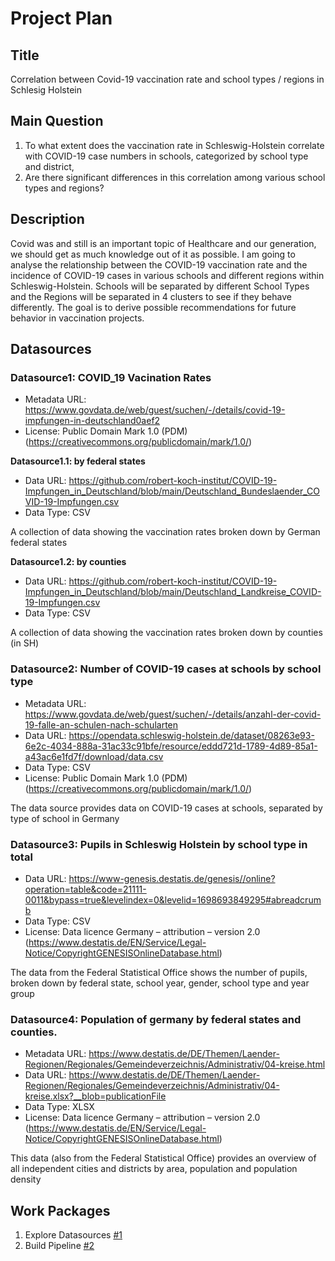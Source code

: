 # Project Plan

## Title
Correlation between Covid-19 vaccination rate and school types / regions in Schlesig Holstein

## Main Question

1. To what extent does the vaccination rate in Schleswig-Holstein correlate with COVID-19 case numbers in schools, categorized by school type and district, 
2. Are there significant differences in this correlation among various school types and regions?

## Description

Covid was and still is an important topic of Healthcare and our generation, we should get as much knowledge out of it as possible. I am going to analyse the relationship between the COVID-19 vaccination rate and the incidence of COVID-19 cases in various schools and different regions within Schleswig-Holstein. Schools will be separated by different School Types and the Regions will be separated in 4 clusters to see if they behave differently. The goal is to derive possible recommendations for future behavior in vaccination projects.

## Datasources

### Datasource1: COVID_19 Vacination Rates 
* Metadata URL: https://www.govdata.de/web/guest/suchen/-/details/covid-19-impfungen-in-deutschland0aef2
* License: Public Domain Mark 1.0 (PDM) (https://creativecommons.org/publicdomain/mark/1.0/)

**Datasource1.1: by federal states**
* Data URL: https://github.com/robert-koch-institut/COVID-19-Impfungen_in_Deutschland/blob/main/Deutschland_Bundeslaender_COVID-19-Impfungen.csv
* Data Type: CSV
 
A collection of data showing the vaccination rates broken down by German federal states


**Datasource1.2: by counties**
* Data URL: https://github.com/robert-koch-institut/COVID-19-Impfungen_in_Deutschland/blob/main/Deutschland_Landkreise_COVID-19-Impfungen.csv
* Data Type: CSV

A collection of data showing the vaccination rates broken down by counties (in SH)


### Datasource2: Number of COVID-19 cases at schools by school type
* Metadata URL: https://www.govdata.de/web/guest/suchen/-/details/anzahl-der-covid-19-falle-an-schulen-nach-schularten
* Data URL: https://opendata.schleswig-holstein.de/dataset/08263e93-6e2c-4034-888a-31ac33c91bfe/resource/eddd721d-1789-4d89-85a1-a43ac6e1fd7f/download/data.csv 
* Data Type: CSV
* License: Public Domain Mark 1.0 (PDM) (https://creativecommons.org/publicdomain/mark/1.0/)

The data source provides data on COVID-19 cases at schools, separated by type of school in Germany


### Datasource3: Pupils in Schleswig Holstein by school type in total
* Data URL: https://www-genesis.destatis.de/genesis//online?operation=table&code=21111-0011&bypass=true&levelindex=0&levelid=1698693849295#abreadcrumb
* Data Type: CSV
* License: Data licence Germany – attribution – version 2.0 (https://www.destatis.de/EN/Service/Legal-Notice/CopyrightGENESISOnlineDatabase.html)

The data from the Federal Statistical Office shows the number of pupils, broken down by federal state, school year, gender, school type and year group


### Datasource4: Population of germany by federal states and counties.
* Metadata URL: https://www.destatis.de/DE/Themen/Laender-Regionen/Regionales/Gemeindeverzeichnis/Administrativ/04-kreise.html
* Data URL: https://www.destatis.de/DE/Themen/Laender-Regionen/Regionales/Gemeindeverzeichnis/Administrativ/04-kreise.xlsx?__blob=publicationFile
* Data Type: XLSX
* License: Data licence Germany – attribution – version 2.0 (https://www.destatis.de/EN/Service/Legal-Notice/CopyrightGENESISOnlineDatabase.html)

This data (also from the Federal Statistical Office) provides an overview of all independent cities and districts by area, population and population density


## Work Packages

1. Explore Datasources [#1][i1]
2. Build Pipeline [#2][i2]

[i1]: https://github.com/JanBaumgart/Jan_MADE/issues/1
[i2]: https://github.com/JanBaumgart/Jan_MADE/issues/2